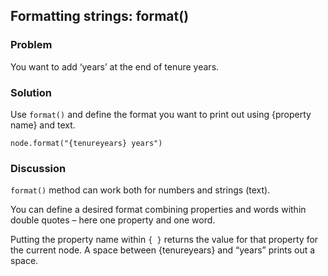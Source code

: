 ## Formatting strings: format()
### Problem
You want to add ‘years’ at the end of tenure years. 

### Solution
Use `format()` and define the format you want to print out using {property name} and text.

`node.format("{tenureyears} years")`

### Discussion
`format()` method can work both for numbers and strings (text).

You can define a desired format combining properties and words within double quotes – here one property and one word.

Putting the property name within `{ }` returns the value for that property for the current node. 
A space between {tenureyears} and “years” prints out a space.